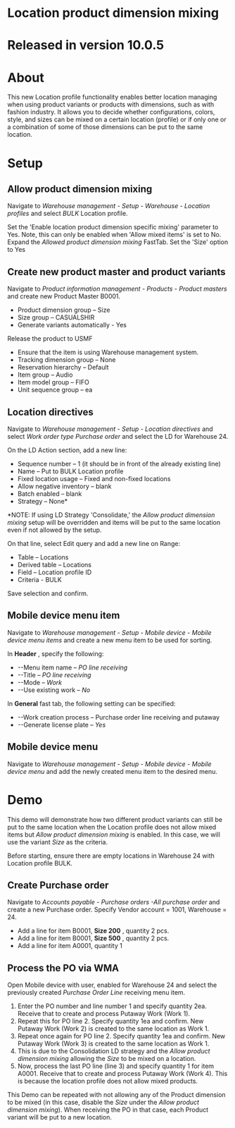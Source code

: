 # Location product dimension mixing

# Released in version 10.0.5
#
# About

This new Location profile functionality enables better location managing when using product variants or products with dimensions, such as with fashion industry. It allows you to decide whether configurations, colors, style, and sizes can be mixed on a certain location (profile) or if only one or a combination of some of those dimensions can be put to the same location.

# Setup

## Allow product dimension mixing

Navigate to _Warehouse management_ _-_ _Setup - Warehouse - Location profiles_ and select _BULK_ Location profile.

Set the &#39;Enable location product dimension specific mixing&#39; parameter to Yes. Note, this can only be enabled when &#39;Allow mixed items&#39; is set to No. Expand the _Allowed product dimension mixing_ FastTab. Set the &#39;Size&#39; option to Yes

## Create new product master and product variants

Navigate to _Product information management - Products - Product masters_ and create new Product Master B0001.

- Product dimension group – Size
- Size group – CASUALSHIR
- Generate variants automatically - Yes

Release the product to USMF

- Ensure that the item is using Warehouse management system.
- Tracking dimension group – None
- Reservation hierarchy – Default
- Item group – Audio
- Item model group – FIFO
- Unit sequence group – ea

## Location directives

Navigate to _Warehouse management - Setup - Location directives_ and select _Work order type Purchase order_ and select the LD for Warehouse 24.

On the LD Action section, add a new line:

- Sequence number – 1 (it should be in front of the already existing line)
- Name – Put to BULK Location profile
- Fixed location usage – Fixed and non-fixed locations
- Allow negative inventory – blank
- Batch enabled – blank
- Strategy – None\*

\*NOTE: If using LD Strategy &#39;Consolidate,&#39; the _Allow product dimension mixing_ setup will be overridden and items will be put to the same location even if not allowed by the setup.

On that line, select Edit query and add a new line on Range:

- Table – Locations
- Derived table – Locations
- Field – Location profile ID
- Criteria - BULK

Save selection and confirm.

## Mobile device menu item

Navigate to _Warehouse management - Setup - Mobile device - Mobile device menu items_ and create a new menu item to be used for sorting.

In **Header** , specify the following:

- --Menu item name – _PO line receiving_
- --Title – _PO line receiving_
- --Mode – _Work_
- --Use existing work – _No_

In **General** fast tab, the following setting can be specified:

- --Work creation process – Purchase order line receiving and putaway
- --Generate license plate – _Yes_

## Mobile device menu

Navigate to _Warehouse management -  Setup - Mobile device - Mobile device menu_ and add the newly created menu item to the desired menu.

# Demo

This demo will demonstrate how two different product variants can still be put to the same location when the Location profile does not allow mixed items but _Allow product dimension mixing_ is enabled. In this case, we will use the variant _Size_ as the criteria.

Before starting, ensure there are empty locations in Warehouse 24 with Location profile BULK.

## Create Purchase order

Navigate to _Accounts payable - Purchase orders -All purchase order_ and create a new Purchase order. Specify Vendor account = 1001, Warehouse = 24.

- Add a line for item B0001, **Size 200** , quantity 2 pcs.
- Add a line for item B0001, **Size 500** , quantity 2 pcs.
- Add a line for item A0001, quantity 1

## Process the PO via WMA

Open Mobile device with user, enabled for Warehouse 24 and select the previously created _Purchase Order Line_ receiving menu item.

1. Enter the PO number and line number 1 and specify quantity 2ea. Receive that to create and process Putaway Work (Work 1).
2. Repeat this for PO line 2. Specify quantity 1ea and confirm. New Putaway Work (Work 2) is created to the same location as Work 1.
3. Repeat once again for PO line 2. Specify quantity 1ea and confirm. New Putaway Work (Work 3) is created to the same location as Work 1.
4. This is due to the Consolidation LD strategy and the _Allow product dimension mixing_ allowing the _Size_ to be mixed on a location.
5. Now, process the last PO line (line 3) and specify quantity 1 for item A0001. Receive that to create and process Putaway Work (Work 4). This is because the location profile does not allow mixed products.

This Demo can be repeated with not allowing any of the Product dimension to be mixed (in this case, disable the _Size_ under the _Allow product dimension mixing_). When receiving the PO in that case, each Product variant will be put to a new location.
